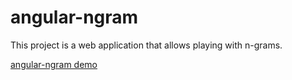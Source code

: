 # angular-ngram


This project is a web application that allows playing with n-grams.

[angular-ngram demo](http://thunderklaus.github.io/angular-ngram/app/)
